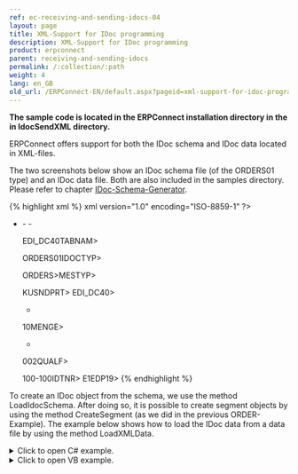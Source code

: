```yaml
---
ref: ec-receiving-and-sending-idocs-04
layout: page
title: XML-Support for IDoc programming
description: XML-Support for IDoc programming
product: erpconnect
parent: receiving-and-sending-idocs
permalink: /:collection/:path
weight: 4
lang: en_GB
old_url: /ERPConnect-EN/default.aspx?pageid=xml-support-for-idoc-programming
---
```


**The sample code is located in the ERPConnect installation directory in the in IdocSendXML directory.**

ERPConnect offers support for both the IDoc schema and IDoc data located in XML-files.

The two screenshots below show an IDoc schema file (of the ORDERS01 type) and an IDoc data file. Both are also included in the samples directory. Please refer to chapter [IDoc-Schema-Generator](../tools/idoc-schema-generator).

{% highlight xml %}
xml version="1.0" encoding="ISO-8859-1" ?>
- <ORDERS01>
  - <IDOC>
    - <EDI_DC40> 
         
    <TABNAM>EDI_DC40TABNAM>
         
    <IDOCTYP>ORDERS01IDOCTYP>
         
    <MESTYP>ORDERS>MESTYP>
         
    <SNDPRT>KUSNDPRT>
      EDI_DC40>
      <E1EDK01 />  
    - <E1EDK01>
         
    <MENGE>10MENGE>
    - <E1EDP10>
         
    <QUALF>002QUALF>
         
    <IDTNR>100-100IDTNR>
      E1EDP19>
{% endhighlight %}

To create an IDoc object from the schema, we use the method LoadIdocSchema. After doing so, it is possible to create segment objects by using the method CreateSegment (as we did in the previous ORDER-Example). The example below shows how to load the IDoc data from a data file by using the method LoadXMLData.

<details>
<summary>Click to open C# example.</summary>
{% highlight csharp %}
using (R3Connection con = new R3Connection("sapappserver", 00, "sapuser", "password", "EN", "800"))
          
    Idoc i = new Idoc();  
    i.Connection = con; 
    i.LoadIdocSchema(@"ORDERS01.xsd");        
    i.LoadXMLData(@"OrderIdoc.xml");
        
    i.Send();
             
    }
{% endhighlight %}
</details>

<details>
<summary>Click to open VB example.</summary>
{% highlight visualbasic %}
Using con As R3Connection = New R3Connection
  
    con.UserName = "erpconnect"
    con.Password = "pass"
    con.Language = "DE"
    con.Client = "800"
    con.Host = "sapserver"
    con.SystemNumber = 11
    con.Open(False)
  
    Dim i As Idoc = New Idoc
    i.Connection = con
    i.LoadIdocSchema("ORDERS01.xsd")
    i.LoadXMLData("OrderIdoc.xml")
  
    i.Send()

End Using
{% endhighlight %}
</details>

